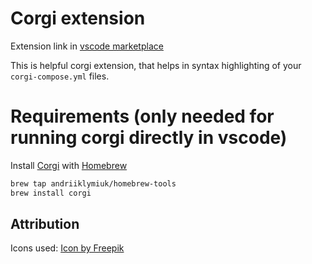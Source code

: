 # Corgi extension

Extension link in [vscode marketplace](https://marketplace.visualstudio.com/items?itemName=Corgi.corgi)


This is helpful corgi extension, that helps in syntax highlighting of your `corgi-compose.yml` files.

# Requirements (only needed for running corgi directly in vscode)

Install [Corgi](https://github.com/Andriiklymiuk/corgi) with [Homebrew](https://brew.sh)

```bash
brew tap andriiklymiuk/homebrew-tools
brew install corgi
```

## Attribution

Icons used:
<a href="https://www.freepik.com/icon/pawprint_1076877#fromView=keyword&term=Dog&page=1&position=14">Icon by Freepik</a>